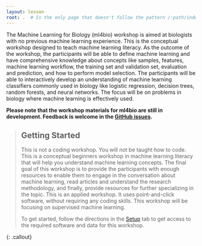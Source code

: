```yaml
---
layout: lesson
root: .  # Is the only page that doesn't follow the pattern /:path/index.html
---
```


The Machine Learning for Biology (ml4bio) workshop is aimed at biologists with no previous machine learning experience.
This is the conceptual workshop designed to teach machine learning literacy.
As the outcome of the workshop, the participants will be able to define machine learning and have comprehensive knowledge about concepts like samples, features, machine learning workflow, the training set and validation set, evaluation and prediction, and how to perform model selection.
The participants will be able to interactively develop an understanding of machine learning classifiers commonly used in biology like logistic regression, decision trees, random forests, and neural networks.
The focus will be on problems in biology where machine learning is effectively used. 

**Please note that the workshop materials for ml4bio are still in development.
Feedback is welcome in the [GitHub issues](https://github.com/gitter-lab/ml-bio-workshop/issues).**


> ## Getting Started
>
> This is not a coding workshop.
> You will not be taught how to code.
> This is a conceptual beginners workshop in machine learning literacy that will help you understand machine learning concepts.
> The final goal of this workshop is to provide the participants with enough resources to enable them to engage in the conversation about machine learning, read articles and understand the research methodology, and finally, provide resources for further specializing in the topic.
> This is an applied workshop. It uses point-and-click software, without requiring any coding skills.
> This workshop will be focusing on supervised machine learning.
> 
> To get started, follow the directions in the [Setup](setup.html) tab to 
> get access to the required software and data for this workshop.
> 
{: .callout}


